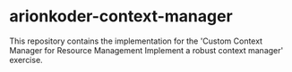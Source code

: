 # arionkoder-context-manager
This repository contains the implementation for the 'Custom Context Manager for Resource Management Implement a robust context manager' exercise.
